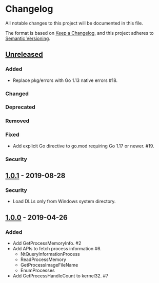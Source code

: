 # Changelog
All notable changes to this project will be documented in this file.

The format is based on [Keep a Changelog](https://keepachangelog.com/en/1.0.0/),
and this project adheres to [Semantic Versioning](https://semver.org/spec/v2.0.0.html).

## [Unreleased]

### Added

- Replace pkg/errors with Go 1.13 native errors #18.

### Changed

### Deprecated

### Removed

### Fixed

- Add explicit Go directive to go.mod requiring Go 1.17 or newer. #19.

### Security

## [1.0.1] - 2019-08-28

### Security

- Load DLLs only from Windows system directory.

## [1.0.0] - 2019-04-26

### Added

- Add GetProcessMemoryInfo. #2
- Add APIs to fetch process information #6.
  - NtQueryInformationProcess
  - ReadProcessMemory
  - GetProcessImageFileName
  - EnumProcesses
- Add GetProcessHandleCount to kernel32. #7

[Unreleased]: https://github.com/elastic/go-windows/compare/v1.0.1...HEAD
[1.0.1]: https://github.com/elastic/go-windows/v1.0.1
[1.0.0]: https://github.com/elastic/go-windows/v1.0.0
